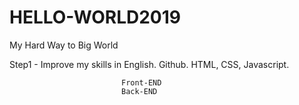 # HELLO-WORLD2019
My Hard Way to Big World

Step1 -  Improve my skills in English. 
                              Github.
                              HTML, CSS, Javascript.
                              
                             Front-END
                             Back-END
